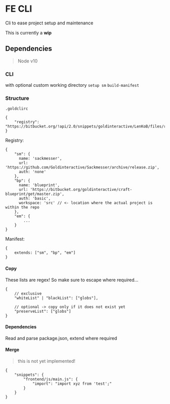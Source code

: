 # FE CLI

Cli to ease project setup and maintenance

This is currently a **wip**

## Dependencies

> Node v10

### CLI

with optional custom working directory
`setup sm`
`build-manifest`

### Structure

`.goldclirc`

```
{
    "registry": "https://bitbucket.org/!api/2.0/snippets/goldinteractive/LenKoB/files/registry.json"
}
```

Registry:

```
{
    "sm": {
      name: 'sackmesser',
      url: 'https://github.com/Goldinteractive/Sackmesser/archive/release.zip',
      auth: 'none'
    },
    "bp": {
      name: 'blueprint',
      url: 'https://bitbucket.org/goldinteractive/craft-blueprint/get/master.zip',
      auth: 'basic',
      workspace: 'src' // <- location where the actual project is within the repo
    },
    "em": {
        ...
    }
}
```

Manifest:

```
{
    extends: ["sm", "bp", "em"]
}
```

#### Copy

These lists are regex! So make sure to escape where required...

```
{
    // exclusive
    "whiteList" | "blackList": ["globs"],

    // optional -> copy only if it does not exist yet
    "preserveList": ["globs"]
}
```

#### Dependencies

Read and parse package.json, extend where required

#### Merge

> this is not yet implemented!

```
{
    "snippets": {
        "frontend/js/main.js": {
            "import": "import xyz from 'test';"
        }
    }
}
```
